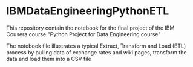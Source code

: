 # IBMDataEngineeringPythonETL
This repository contain the notebook for the final project of the IBM Cousera course "Python Project for Data Engineering course"

The notebook file illustrates a typical Extract, Transform and Load (ETL) process by pulling data of exchange rates and wiki pages, transform the data and load them into a CSV file 
